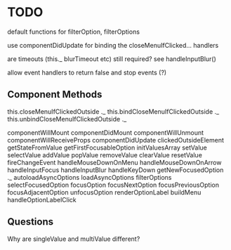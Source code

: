 # TODO

default functions for filterOption, filterOptions

use componentDidUpdate for binding the closeMenuIfClicked... handlers

are timeouts (this._ blurTimeout etc) still required? see handleInputBlur()

allow event handlers to return false and stop events (?)

## Component Methods

this.closeMenuIfClickedOutside  ._
this.bindCloseMenuIfClickedOutside ._
this.unbindCloseMenuIfClickedOutside ._

componentWillMount
componentDidMount
componentWillUnmount
componentWillReceiveProps
componentDidUpdate
clickedOutsideElement
getStateFromValue
getFirstFocusableOption
initValuesArray
setValue
selectValue
addValue
popValue
removeValue
clearValue
resetValue
fireChangeEvent
handleMouseDownOnMenu
handleMouseDownOnArrow
handleInputFocus
handleInputBlur
handleKeyDown
getNewFocusedOption ._
autoloadAsyncOptions
loadAsyncOptions
filterOptions
selectFocusedOption
focusOption
focusNextOption
focusPreviousOption
focusAdjacentOption
unfocusOption
renderOptionLabel
buildMenu
handleOptionLabelClick

## Questions

Why are singleValue and multiValue different?
